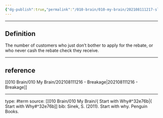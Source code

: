 ```yaml
---
{"dg-publish":true,"permalink":"/010-brain/010-my-brain/202108111217-slippage/","created":"2021-08-11T12:17:44.000-04:00","updated":"2025-03-13T15:14:32.000-04:00"}
---
```


---

## Definition
The number of customers who just don’t bother to apply for the rebate, or who never cash the rebate check they receive.

--- 

## reference
[[010 Brain/010 My Brain/202108111216 - Breakage\|202108111216 - Breakage]]

---
 
type: #term 
source: [[010 Brain/010 My Brain/{ Start with Why#^32e76b\|{ Start with Why#^32e76b]]
bib: Sinek, S. (2011). Start with why. Penguin Books.